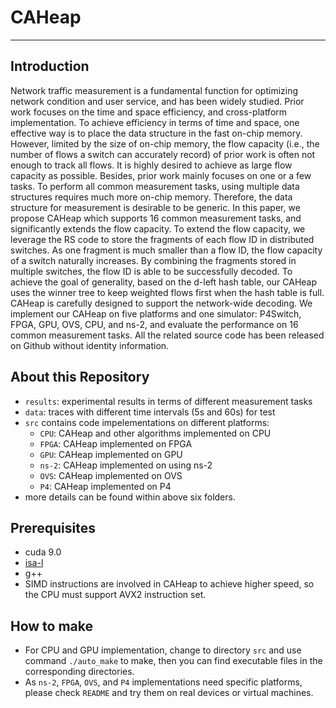 # CAHeap
***
## Introduction
Network traffic measurement is a fundamental function for optimizing network condition and user service, and has been widely studied. Prior work focuses on the time and space
efficiency, and cross-platform implementation. To achieve efficiency in terms of time and space, one effective way is to place the data structure in the fast on-chip memory. However, limited by the size of on-chip memory, the flow capacity (i.e., the number of flows a switch can accurately record) of prior work is often not enough to track all flows. It is highly desired to achieve as large flow capacity as possible. Besides, prior work mainly focuses on one or a few tasks. To perform all common measurement tasks, using multiple data structures requires much more on-chip memory. Therefore, the data structure for measurement is desirable to be generic. In this paper, we propose CAHeap which supports 16 common measurement tasks, and significantly extends the flow capacity. To extend the flow capacity, we leverage the RS code to store the fragments of each flow ID in distributed switches. As one fragment is much smaller than a flow ID, the flow capacity of a switch naturally increases. By combining the fragments stored in multiple switches, the flow ID is able to be successfully decoded. To achieve the goal of generality, based on the d-left hash table, our CAHeap uses the winner tree to keep weighted flows first when the hash table is full. CAHeap is carefully designed to support the network-wide decoding. We implement our CAHeap on five platforms and one simulator: P4Switch, FPGA, GPU, OVS, CPU, and ns-2, and evaluate the performance on 16 common measurement tasks. All the related source code has been released on Github without identity information.

## About this Repository

- `results`: experimental results in terms of different measurement tasks  
- `data`: traces with different time intervals (5s and 60s) for test
- `src` contains code impelementations on different platforms:
  - `CPU`: CAHeap and other algorithms implemented on CPU
  - `FPGA`: CAHeap implemented on FPGA
  - `GPU`: CAHeap implemented on GPU
  - `ns-2`: CAHeap implemented on using ns-2
  - `OVS`: CAHeap implemented on OVS
  - `P4`: CAHeap implemented on P4
- more details can be found within above six folders.

## Prerequisites
- cuda 9.0
- [isa-l](https://github.com/01org/isa-l)
- g++
- SIMD instructions are involved in CAHeap to achieve higher speed, so the CPU must support AVX2 instruction set.

## How to make
- For CPU and GPU implementation, change to directory `src` and use command `./auto_make` to make, then you can find executable files in the corresponding directories.
- As `ns-2`, `FPGA`, `OVS`, and `P4` implementations need specific platforms, please check `README` and try them on real devices or virtual machines.


